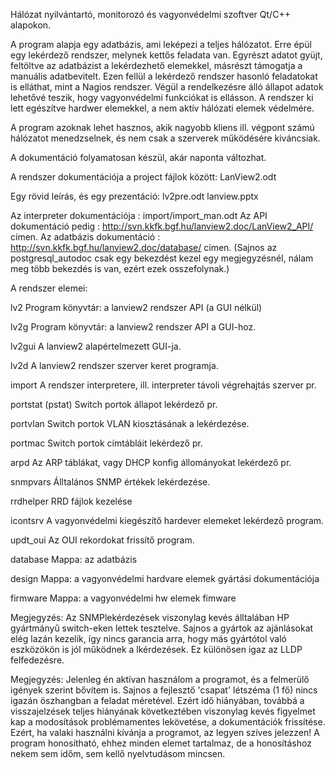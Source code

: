 Hálózat nyilvántartó, monitorozó és vagyonvédelmi szoftver Qt/C++ alapokon.

A program alapja egy adatbázis, ami leképezi a teljes hálózatot. Erre épül egy lekérdező rendszer, melynek kettős feladata van. Egyrészt adatot gyüjt, feltöltve az adatbázist a lekérdezhető elemekkel, másrészt támogatja a manuális adatbevitelt. Ezen fellül a lekérdező rendszer hasonló feladatokat is elláthat, mint a Nagios rendszer. Végül a rendelkezésre álló állapot adatok lehetővé teszik, hogy vagyonvédelmi funkciókat is ellásson. A rendszer ki lett egészítve hardwer elemekkel, a nem aktív hálózati elemek védelmére.

A program azoknak lehet hasznos, akik nagyobb kliens ill. végpont számú hálózatot menedzselnek, és nem csak a szerverek működésére kiváncsiak.

A dokumentáció folyamatosan készül, akár naponta változhat.

A rendszer dokumentációja a project fájlok között: LanView2.odt

Egy rövid leírás, és egy prezentáció: lv2pre.odt lanview.pptx

Az interpreter dokumentációja : import/import_man.odt 
Az API dokumentáció pedig : http://svn.kkfk.bgf.hu/lanview2.doc/LanView2_API/ címen.
Az adatbázis dokumentáció : http://svn.kkfk.bgf.hu/lanview2.doc/database/ cimen.
(Sajnos az postgresql_autodoc csak egy bekezdést kezel egy megjegyzésnél, nálam meg több bekezdés is van, ezért ezek osszefolynak.)

A rendszer elemei:

lv2	Program könyvtár: a lanview2 rendszer API (a GUI nélkül)

lv2g	Program könyvtár: a lanview2 rendszer API a GUI-hoz.

lv2gui	A lanview2 alapértelmezett GUI-ja.

lv2d	A lanview2 rendszer szerver keret programja.

import	A rendszer interpretere, ill. interpreter távoli végrehajtás szerver pr.

portstat (pstat) Switch portok állapot lekérdező pr.

portvlan Switch portok VLAN kiosztásának a lekérdezése.

portmac Switch portok címtábláit lekérdező pr.

arpd	Az ARP táblákat, vagy DHCP konfig állományokat lekérdező pr.

snmpvars Álltalános SNMP értékek lekérdezése.

rrdhelper RRD fájlok kezelése

icontsrv A vagyonvédelmi kiegészítő hardever elemeket lekérdező program.

updt_oui Az OUI rekordokat frissítő program.

database Mappa: az adatbázis

design	Mappa: a vagyonvédelmi hardvare elemek gyártási dokumentációja

firmware Mappa: a vagyonvédelmi hw elemek fimware

Megjegyzés: Az SNMPlekérdezések viszonylag kevés álltalában HP gyártmányű switch-eken lettek tesztelve.
Sajnos a gyártok az ajánlásokat elég lazán kezelik, így nincs garancia arra, hogy más gyártótol való
eszközökön is jól működnek a lkérdezések. Ez különösen igaz az LLDP felfedezésre.

Megjegyzés: Jelenleg én aktívan használom a programot, és a felmerülő igények szerint bővítem is. Sajnos a fejlesztő 'csapat'
létszéma (1 fő) nincs igazán öszhangban a feladat méretével. Ezért idő hiányában, továbbá a visszajelzések teljes hiányának
következtében viszonylag kevés figyelmet kap a modosítások problémamentes lekövetése, a dokumentációk frissítése.
Ezért, ha valaki használni kívánja a programot, az legyen szíves jelezzen!
A program honosítható, ehhez minden elemet tartalmaz, de a honosításhoz nekem sem időm, sem kellő nyelvtudásom mincsen.


